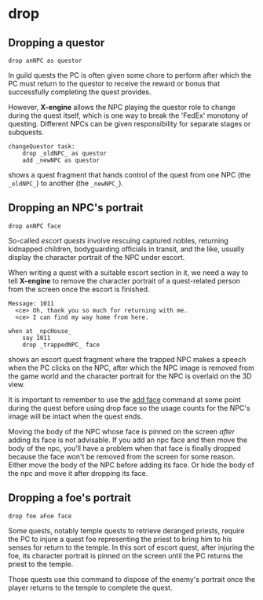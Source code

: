 # drop

## Dropping a questor

```
drop anNPC as questor
```

In guild quests the PC is often given some chore to perform after which the PC must return to the questor to receive the reward or bonus that successfully completing the quest provides.

However, **X-engine** allows the NPC playing the questor role to change during the quest itself, which is one way to break the 'FedEx' monotony of questing. Different NPCs can be given responsibility for separate stages or subquests.

```
changeQuestor task:
    drop _oldNPC_ as questor
    add _newNPC as questor
```

shows a quest fragment that hands control of the quest from one NPC (the `_oldNPC_`) to another (the `_newNPC_`).


## Dropping an NPC's portrait

```
drop anNPC face
```

So-called _escort quests_ involve rescuing captured nobles, returning kidnapped children, bodyguarding officials in transit, and the like, usually display the character portrait of the NPC under escort.

When writing a quest with a suitable escort section in it, we need a way to tell **X-engine** to remove the character portrait of a quest-related person from the screen once the escort is finished.

```
Message: 1011
  <ce> Oh, thank you so much for returning with me.
  <ce> I can find my way home from here.

when at _npcHouse_
    say 1011
    drop _trappedNPC_ face
```

shows an escort quest fragment where the trapped NPC makes a speech when the PC clicks on the NPC, after which the NPC image is removed from the game world and the character portrait for the NPC is overlaid on the 3D view.

It is important to remember to use the [add face](./add.md#adding-an-npcs-portrait) command at some point during the quest before using drop face so the usage counts for the NPC's image will be intact when the quest ends.

Moving the body of the NPC whose face is pinned on the screen _after_ adding its face is not advisable. If you add an npc face and then move the body of the npc, you'll have a problem when that face is finally dropped because the face won't be removed from the screen for some reason. Either move the body of the NPC before adding its face. Or hide the body of the npc and move it after dropping its face.


## Dropping a foe's portrait

```
drop foe aFoe face
```

Some quests, notably temple quests to retrieve deranged priests, require the PC to injure a quest foe representing the priest to bring him to his senses for return to the temple. In this sort of escort quest, after injuring the foe, its character portrait is pinned on the screen until the PC returns the priest to the temple.

Those quests use this command to dispose of the enemy's portrait once the player returns to the temple to complete the quest.
